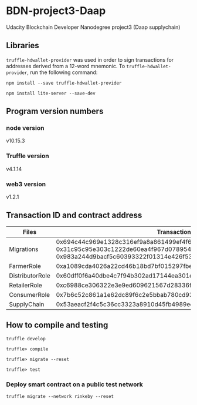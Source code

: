 # BDN-project3-Daap
Udacity Blockchain Developer Nanodegree project3 (Daap supplychain)

## Libraries
`truffle-hdwallet-provider` was used in order to sign transactions for addresses derived from a 12-word mnemonic.
To `truffle-hdwallet-provider`, run the following command:

`npm install --save truffle-hdwallet-provider`

`npm install lite-server --save-dev`

## Program version numbers


### node version
v10.15.3

### Truffle version
v4.1.14

### web3 version
v1.2.1

## Transaction ID and contract address
| Files | Transaction ID | Contract address |
| ------------- | ------------- | ------------- |
| Migrations | 0x694c44c969e1328c316ef9a8a861499ef4f6b384eab5d6d9869d1718d0f3ae11, <br />0x31c95c95e303c1222de60ea4f967d078954f896b699ba9c8f7834fe77ab78dda, <br /> 0x983a244d9bacf5c60393322f01314e426f53dd23552484e868e8afc3d67d516e | 0xe24914f85e880e4677d0dbdd926849e012da7698 | 
| FarmerRole | 0xa1089cda4026a22cd46b18bd7bf015297fbe56bc5ca74110961041efe4da16b4 | 0xf36c5d3a7fb6347839ce50b4425c4e58777e4c49 |
| DistributorRole | 0x60dff0f6a40dbe4c7f94b302ad17144ea301e4a31d1126e5e1005e23e85f6407 | 0x7a7bc0d53f44537ad3f094f0fcbb820037bb259e |
| RetailerRole | 0xc6988ce306322e3e9ed609621567d28336f7019ae56757ba3804613ce299b665 | 0x22f81ce821e6049cceef758fc7c015aec40d139e |
| ConsumerRole | 0x7b6c52c861a1e62dc89f6c2e5bbab780cd939b74eec040be0a34fe5c52dec4d1 | 0x1dd994676037ba894ef5d8dc7b348e1b7dd56ac4 |
| SupplyChain | 0x53aeacf2f4c5c36cc3323a8910d45fb4989ee16a9bde3fe5fc109300f5d7a031 | 0x2f8fb38f8a908a187bd03ac6d58b93d7df57c373 |


## How to compile and testing
`truffle develop`

`truffle> compile`

`truffle> migrate --reset`

`truffle> test`

### Deploy smart contract on a public test network
`truffle migrate --network rinkeby --reset`
